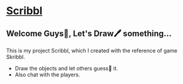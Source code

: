 # [Scribbl](https://scribbl-frontend.herokuapp.com/)

## Welcome Guys👋, Let's Draw🖊️ something...

This is my project Scribbl, which I created with the reference of game Skribbl.

- Draw the objects and let others guess🤔 it.
- Also chat with the players.
